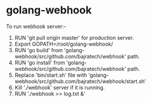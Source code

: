 # golang-webhook

To run webhook server:-
1. RUN 'git pull origin master' for production server.
2. Export GOPATH=/root/golang-webhook/
2. RUN 'go build' from 'golang-webhook/src/github.com/bajratech/webhook' path.
3. RUN 'go install' from 'golang-webhook/src/github.com/bajratech/webhook' path.
4. Replace 'bin/start.sh' file with 'golang-webhook/src/github.com/bajratech/webhook/start.sh'
5. Kill './webhook' server if it is running.
5. RUN './webhook >> log.txt &'
